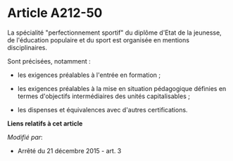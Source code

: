 # Article A212-50

La spécialité "perfectionnement sportif" du diplôme d'Etat de la jeunesse, de l'éducation populaire et du sport est organisée
en mentions disciplinaires.

Sont précisées, notamment :

- les exigences préalables à l'entrée en formation ;

- les exigences préalables à la mise en situation pédagogique définies en termes d'objectifs intermédiaires des unités
capitalisables ;

- les dispenses et équivalences avec d'autres certifications.

**Liens relatifs à cet article**

_Modifié par_:

  - Arrêté du 21 décembre 2015 - art. 3

